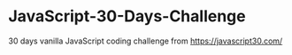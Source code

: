 # JavaScript-30-Days-Challenge
30 days vanilla JavaScript coding challenge from https://javascript30.com/  
